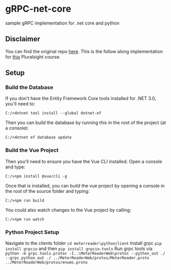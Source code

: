# gRPC-net-core

sample gRPC implementation for .net core and python

## Disclaimer

You can find the original repo [here](https://github.com/psauthor/meterreader). This is the follow along implementation for [this](https://app.pluralsight.com/library/courses/aspnet-core-grpc/table-of-contents) Pluralsight course.

## Setup

### Build the Database

If you don't have the Entity Framework Core tools installed for .NET 3.0, you'll need to:

```
C:/>dotnet tool install --global dotnet-ef
```

Then you can build the database by running this in the root of the project (at a console):

```
C:/>dotnet ef database update
```

### Build the Vue Project

Then you'll need to ensure you have the Vue CLI installed. Open a console and type:

```
C:/>npm install @vue/cli -g
```

Once that is installed, you can build the vue project by opening a console in the root of the source folder and typing:

```
C:/>npm run build
```

You could also watch changes to the Vue project by calling:

```
C:/>npm run watch
```

### Python Project Setup

Navigate to the clients folder `cd meterreader\pythonclient`
Install grpc `pip install grpcio` and then `pip install grpcio-tools`
Run grpc tools via `python -m grpc.tools.protoc -I..\MeterReaderWeb\protos --python_out ./ --grpc_python_out ./ ../MeterReaderWeb/protos/MeterReader.proto ../MeterReaderWeb/protos/enums.proto`